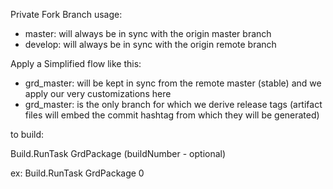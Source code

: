 Private Fork Branch usage:

- master: will always be in sync with the origin master branch
- develop: will always be in sync with the origin remote branch

Apply a Simplified flow like this:

- grd_master: will be kept in sync from the remote master (stable) and we apply our very customizations here
- grd_master: is the only branch for which we derive release tags (artifact files will embed the commit hashtag from which they will be generated)

to build:

Build.RunTask GrdPackage (buildNumber - optional)

ex:
Build.RunTask GrdPackage 0